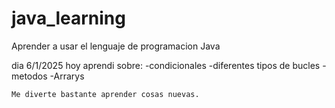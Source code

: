 # java_learning
Aprender a usar el lenguaje de programacion Java

dia 6/1/2025
    hoy aprendi sobre: 
        -condicionales
        -diferentes tipos de bucles
        -metodos
        -Arrarys
    
    Me diverte bastante aprender cosas nuevas.